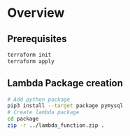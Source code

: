 # Overview

## Prerequisites
```bash
terraform init
terraform apply
```

## Lambda Package creation
```bash
# Add python package
pip3 install --target package pymysql
# Create lambda package
cd package
zip -r ../lambda_function.zip .
```
